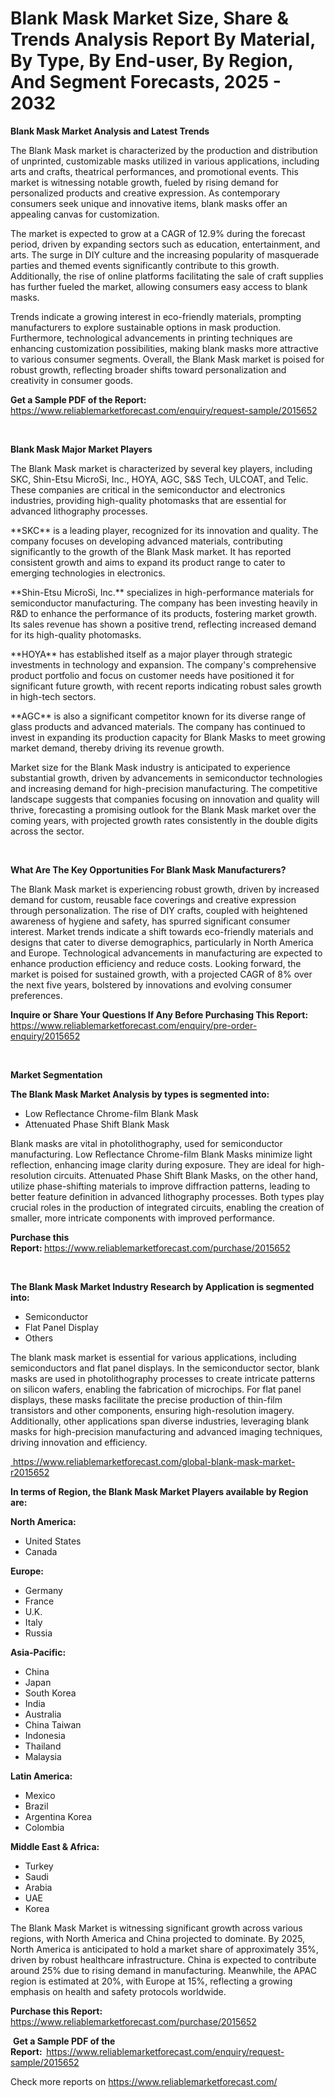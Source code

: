 <p><h1>Blank Mask Market Size, Share & Trends Analysis Report By Material, By Type, By End-user, By Region, And Segment Forecasts, 2025 - 2032</h1></p><p><strong>Blank Mask Market Analysis and Latest Trends</strong></p>
<p><p>The Blank Mask market is characterized by the production and distribution of unprinted, customizable masks utilized in various applications, including arts and crafts, theatrical performances, and promotional events. This market is witnessing notable growth, fueled by rising demand for personalized products and creative expression. As contemporary consumers seek unique and innovative items, blank masks offer an appealing canvas for customization.</p><p>The market is expected to grow at a CAGR of 12.9% during the forecast period, driven by expanding sectors such as education, entertainment, and arts. The surge in DIY culture and the increasing popularity of masquerade parties and themed events significantly contribute to this growth. Additionally, the rise of online platforms facilitating the sale of craft supplies has further fueled the market, allowing consumers easy access to blank masks.</p><p>Trends indicate a growing interest in eco-friendly materials, prompting manufacturers to explore sustainable options in mask production. Furthermore, technological advancements in printing techniques are enhancing customization possibilities, making blank masks more attractive to various consumer segments. Overall, the Blank Mask market is poised for robust growth, reflecting broader shifts toward personalization and creativity in consumer goods.</p></p>
<p><strong>Get a Sample PDF of the Report:&nbsp;</strong> <a href="https://www.reliablemarketforecast.com/enquiry/request-sample/2015652?utm_campaign=1097&utm_medium=2&utm_source=Github&utm_content=ia&utm_term=17012025&utm_id=blank-mask">https://www.reliablemarketforecast.com/enquiry/request-sample/2015652</a></p>
<p>&nbsp;</p>
<p><strong>Blank Mask Major Market Players</strong></p>
<p><p>The Blank Mask market is characterized by several key players, including SKC, Shin-Etsu MicroSi, Inc., HOYA, AGC, S&S Tech, ULCOAT, and Telic. These companies are critical in the semiconductor and electronics industries, providing high-quality photomasks that are essential for advanced lithography processes.</p><p>**SKC** is a leading player, recognized for its innovation and quality. The company focuses on developing advanced materials, contributing significantly to the growth of the Blank Mask market. It has reported consistent growth and aims to expand its product range to cater to emerging technologies in electronics.</p><p>**Shin-Etsu MicroSi, Inc.** specializes in high-performance materials for semiconductor manufacturing. The company has been investing heavily in R&D to enhance the performance of its products, fostering market growth. Its sales revenue has shown a positive trend, reflecting increased demand for its high-quality photomasks.</p><p>**HOYA** has established itself as a major player through strategic investments in technology and expansion. The company's comprehensive product portfolio and focus on customer needs have positioned it for significant future growth, with recent reports indicating robust sales growth in high-tech sectors.</p><p>**AGC** is also a significant competitor known for its diverse range of glass products and advanced materials. The company has continued to invest in expanding its production capacity for Blank Masks to meet growing market demand, thereby driving its revenue growth.</p><p>Market size for the Blank Mask industry is anticipated to experience substantial growth, driven by advancements in semiconductor technologies and increasing demand for high-precision manufacturing. The competitive landscape suggests that companies focusing on innovation and quality will thrive, forecasting a promising outlook for the Blank Mask market over the coming years, with projected growth rates consistently in the double digits across the sector.</p></p>
<p>&nbsp;</p>
<p><strong>What Are The Key Opportunities For Blank Mask Manufacturers?</strong></p>
<p><p>The Blank Mask market is experiencing robust growth, driven by increased demand for custom, reusable face coverings and creative expression through personalization. The rise of DIY crafts, coupled with heightened awareness of hygiene and safety, has spurred significant consumer interest. Market trends indicate a shift towards eco-friendly materials and designs that cater to diverse demographics, particularly in North America and Europe. Technological advancements in manufacturing are expected to enhance production efficiency and reduce costs. Looking forward, the market is poised for sustained growth, with a projected CAGR of 8% over the next five years, bolstered by innovations and evolving consumer preferences.</p></p>
<p><strong>Inquire or Share Your Questions If Any Before Purchasing This Report:</strong> <a href="https://www.reliablemarketforecast.com/enquiry/pre-order-enquiry/2015652?utm_campaign=1097&utm_medium=2&utm_source=Github&utm_content=ia&utm_term=17012025&utm_id=blank-mask">https://www.reliablemarketforecast.com/enquiry/pre-order-enquiry/2015652</a></p>
<p>&nbsp;</p>
<p><strong>Market Segmentation</strong></p>
<p><strong>The Blank Mask Market Analysis by types is segmented into:</strong></p>
<p><ul><li>Low Reflectance Chrome-film Blank Mask</li><li>Attenuated Phase Shift Blank Mask</li></ul></p>
<p><p>Blank masks are vital in photolithography, used for semiconductor manufacturing. Low Reflectance Chrome-film Blank Masks minimize light reflection, enhancing image clarity during exposure. They are ideal for high-resolution circuits. Attenuated Phase Shift Blank Masks, on the other hand, utilize phase-shifting materials to improve diffraction patterns, leading to better feature definition in advanced lithography processes. Both types play crucial roles in the production of integrated circuits, enabling the creation of smaller, more intricate components with improved performance.</p></p>
<p><strong>Purchase this Report:&nbsp;</strong><a href="https://www.reliablemarketforecast.com/purchase/2015652?utm_campaign=1097&utm_medium=2&utm_source=Github&utm_content=ia&utm_term=17012025&utm_id=blank-mask">https://www.reliablemarketforecast.com/purchase/2015652</a></p>
<p>&nbsp;</p>
<p><strong>The Blank Mask Market Industry Research by Application is segmented into:</strong></p>
<p><ul><li>Semiconductor</li><li>Flat Panel Display</li><li>Others</li></ul></p>
<p><p>The blank mask market is essential for various applications, including semiconductors and flat panel displays. In the semiconductor sector, blank masks are used in photolithography processes to create intricate patterns on silicon wafers, enabling the fabrication of microchips. For flat panel displays, these masks facilitate the precise production of thin-film transistors and other components, ensuring high-resolution imagery. Additionally, other applications span diverse industries, leveraging blank masks for high-precision manufacturing and advanced imaging techniques, driving innovation and efficiency.</p></p>
<p><a href="https://www.reliablemarketforecast.com/global-blank-mask-market-r2015652?utm_campaign=1097&utm_medium=2&utm_source=Github&utm_content=ia&utm_term=17012025&utm_id=blank-mask">&nbsp;https://www.reliablemarketforecast.com/global-blank-mask-market-r2015652</a></p>
<p><strong>In terms of Region, the Blank Mask Market Players available by Region are:</strong></p>
<p>
    <p> <strong> North America: </strong>
        <ul>
            <li>United States</li>
            <li>Canada</li>
        </ul>
        </p> 
    <p> <strong> Europe: </strong>
        <ul>
            <li>Germany</li>
            <li>France</li>
            <li>U.K.</li>
            <li>Italy</li>
            <li>Russia</li>
        </ul>
        </p> 
    <p> <strong> Asia-Pacific: </strong>
        <ul>
            <li>China</li>
            <li>Japan</li>
            <li>South Korea</li>
            <li>India</li>
            <li>Australia</li>
            <li>China Taiwan</li>
            <li>Indonesia</li>
            <li>Thailand</li>
            <li>Malaysia</li>
        </ul>
        </p> 
    <p> <strong> Latin America: </strong>
        <ul>
            <li>Mexico</li>
            <li>Brazil</li>
            <li>Argentina Korea</li>
            <li>Colombia</li>
        </ul>
        </p> 
    <p> <strong> Middle East & Africa: </strong>
        <ul>
            <li>Turkey</li>
            <li>Saudi</li>
            <li>Arabia</li>
            <li>UAE</li>
            <li>Korea</li>
        </ul>
    </p>
    </p>
<p><p>The Blank Mask Market is witnessing significant growth across various regions, with North America and China projected to dominate. By 2025, North America is anticipated to hold a market share of approximately 35%, driven by robust healthcare infrastructure. China is expected to contribute around 25% due to rising demand in manufacturing. Meanwhile, the APAC region is estimated at 20%, with Europe at 15%, reflecting a growing emphasis on health and safety protocols worldwide.</p></p>
<p><strong>Purchase this Report: </strong><a href="https://www.reliablemarketforecast.com/purchase/2015652?utm_campaign=1097&utm_medium=2&utm_source=Github&utm_content=ia&utm_term=17012025&utm_id=blank-mask">https://www.reliablemarketforecast.com/purchase/2015652</a></p>
<p>&nbsp;<strong>Get a Sample PDF of the Report:&nbsp;&nbsp;</strong><a href="https://www.reliablemarketforecast.com/enquiry/request-sample/2015652?utm_campaign=1097&utm_medium=2&utm_source=Github&utm_content=ia&utm_term=17012025&utm_id=blank-mask">https://www.reliablemarketforecast.com/enquiry/request-sample/2015652</a></p>
<p><strong></strong></p>
<p>Check more reports on <a href="https://www.reliablemarketforecast.com/?utm_campaign=1097&utm_medium=2&utm_source=Github&utm_content=ia&utm_term=17012025&utm_id=blank-mask">https://www.reliablemarketforecast.com/</a></p>